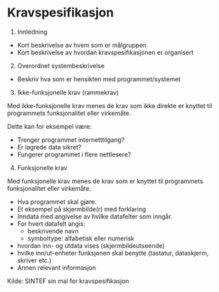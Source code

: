 # Kravspesifikasjon

1. Innledning
  * Kort beskrivelse av hvem som er målgruppen
  * Kort beskrivelse av hvordan kravspesifikasjonen er organisert

2. Overordnet systembeskrivelse
  * Beskriv hva som er hensikten med programmet/systemet

3. Ikke-funksjonelle krav (rammekrav)

Med ikke-funksjonelle krav menes de krav som ikke direkte er knyttet til programmets funksjonalitet eller virkemåte.

Dette kan for eksempel være:
  * Trenger programmet internetttilgang?
  * Er lagrede data sikret?
  * Fungerer programmet i flere nettlesere?

4. Funksjonelle krav

Med funksjonelle krav menes de krav som er knyttet til programmets funksjonalitet eller virkemåte.

  * Hva programmet skal gjøre.
  * Et eksempel på skjermbilde(r) med forklaring
  * Inndata med angivelse av hvilke datafelter som inngår.
  * For hvert datafelt angis:
    * beskrivende navn
    * symboltype: alfabetisk eller numerisk
  * hvordan inn- og utdata vises (skjermbildeutseende)
  * hvilke inn/ut-enheter funksjonen skal benytte (tastatur, dataskjerm, skriver etc.)
  * Annen relevant informasjon

Kilde: SINTEF sin mal for kravspesifikasjon
